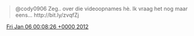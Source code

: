 > @cody0906 Zeg\.\. over die videoopnames hè\. Ik vraag het nog maar eens\.\.\. http://bit\.ly/zvqfZj

<img src="../../media/tweet.ico" width="12" /> [Fri Jan 06 00:08:26 +0000 2012](https://twitter.com/DromerDenker/status/155078231513505794)